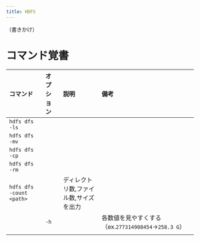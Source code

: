 ```yaml
---
title: HDFS
---
```


（書きかけ）

# コマンド覚書

| コマンド | オプション | 説明 | 備考 |
| :-- | :-- | :-- | :-- |
| `hdfs dfs -ls` |  |  |  |
| `hdfs dfs -mv` |  |  |  |
| `hdfs dfs -cp` |  |  |  |
| `hdfs dfs -rm` |  |  |  |
| `hdfs dfs -count <path>` |  | ディレクトリ数,ファイル数,サイズを出力 |  |
|  | `-h` |  | 各数値を見やすくする（ex.`277314908454`→`258.3 G`） |
|  |  |  |  |
